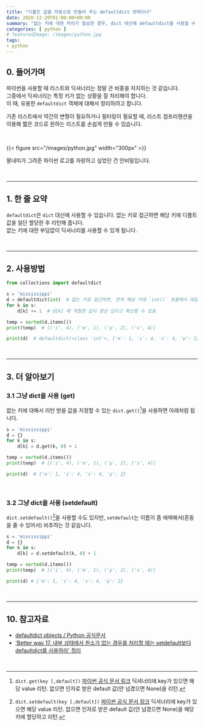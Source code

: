 ```yaml
---
title: "디폴트 값을 자동으로 만들어 주는 defaultdict 컨테이너"
date: 2020-12-20T01:00:00+09:00
summary: "없는 키에 대한 처리가 필요한 경우, dict 대신에 defaultdict을 사용할 수 있습니다."
categories: [ python ]
# featuredImage: /images/python.jpg
tags:
- python
---
```



## 0. 들어가며

파이썬을 사용할 때 리스트와 딕셔너리는 정말 큰 비중을 차지하는 것 같습니다.  
그중에서 딕셔너리는 특정 키가 없는 상황을 잘 처리해야 합니다.  
이 때, 유용한 `defaultdict` 객체에 대해서 정리하려고 합니다.

기존 리스트에서 약간의 변형이 필요하거나 필터링이 필요할 때, 리스트 컴프리헨션을 이용해 짧은 코드로 원하는 리스트를 손쉽게 만들 수 있습니다.

<br/>

{{< figure src="/images/python.jpg" width="300px" >}}

딸내미가 그려준 파이썬 로고를 자랑하고 싶었던 건 안비밀입니다.


<br/>

---

## 1. 한 줄 요약

`defaultdict`은 `dict` 대신에 사용할 수 있습니다. 없는 키로 접근하면 해당 키에 디폴트 값을 일단 할당한 후 리턴해 줍니다.  
없는 키에 대한 부담없이 딕셔너리를 사용할 수 있게 됩니다.


<br/>

---


## 2. 사용방법

```python
from collections import defaultdict

s = 'mississippi'
d = defaultdict(int)  # 없는 키로 접근하면, 먼저 해당 키에 `int()` 호출해서 대입해 줌
for k in s:
    d[k] += 1  # d[k] 에 적절한 값이 항상 있다고 확신할 수 있음

temp = sorted(d.items())
print(temp)  # [('i', 4), ('m', 1), ('p', 2), ('s', 4)]

print(d)  # defaultdict(<class 'int'>, {'m': 1, 'i': 4, 's': 4, 'p': 2})
```


<br/>

---


## 3. 더 알아보기

### 3.1 그냥 dict을 사용 (get)

없는 키에 대해서 리턴 받을 값을 지정할 수 있는 `dict.get()`[^1]을 사용하면 아래처럼 됩니다.

[^1]: `dict.get(key [,default])`
    [파이썬 공식 문서 링크](http://docs.python.org/3/library/stdtypes.html#dict.get)
    딕셔너리에 key가 있으면 해당 value 리턴.
    없으면 인자로 받은 default 값(안 넘겼으면 None)을 리턴.


```python
s = 'mississippi'
d = {}
for k in s:
    d[k] = d.get(k, 0) + 1

temp = sorted(d.items())
print(temp)  # [('i', 4), ('m', 1), ('p', 2), ('s', 4)]

print(d)  # {'m': 1, 'i': 4, 's': 4, 'p': 2}
```

<br/>

### 3.2 그냥 dict을 사용 (setdefault)

`dict.setdefault()`[^2]을 사용할 수도 있지만, `setdefault`는 이름이 좀 애매해서(혼동을 줄 수 있어서) 비추하는 것 같습니다.

[^2]: `dict.setdefault(key [,default])`
    [파이썬 공식 문서 링크](http://docs.python.org/3/library/stdtypes.html#dict.setdefault)
    딕셔너리에 key가 있으면 해당 value 리턴.
    없으면 인자로 받은 default 값(안 넘겼으면 None)을 해당 키에 할당하고 리턴.


```python
s = 'mississippi'
d = {}
for k in s:
    d[k] = d.setdefault(k, 0) + 1

temp = sorted(d.items())
print(temp)  # [('i', 4), ('m', 1), ('p', 2), ('s', 4)]

print(d) # {'m': 1, 'i': 4, 's': 4, 'p': 2}
```


<br/>

---


## 10. 참고자료

- [defaultdict objects / Python 공식문서](https://docs.python.org/3/library/collections.html?highlight=defaultdict#defaultdict-objects)
- ['Better way 17. 내부 상태에서 원소가 없는 경우를 처리할 때는 setdefault보다 defaultdict를 사용하라' 정리](https://mechurak.github.io/ko/posts/python/2020-12-11_default-dict/)

<br/>
